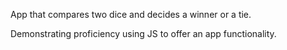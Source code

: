 App that compares two dice and decides a winner or a tie.

Demonstrating proficiency using JS to offer an app functionality. 